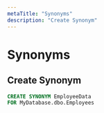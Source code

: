 ```yaml
---
metaTitle: "Synonyms"
description: "Create Synonym"
---
```


# Synonyms



## Create Synonym


```sql
CREATE SYNONYM EmployeeData
FOR MyDatabase.dbo.Employees

```

